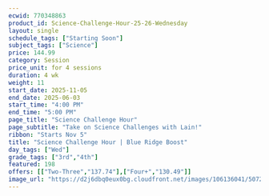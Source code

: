 ```yaml
---
ecwid: 770348863
product_id: Science-Challenge-Hour-25-26-Wednesday
layout: single
schedule_tags: ["Starting Soon"]
subject_tags: ["Science"]
price: 144.99
category: Session
price_unit: for 4 sessions
duration: 4 wk
weight: 11
start_date: 2025-11-05
end_date: 2025-06-03
start_time: "4:00 PM"
end_time: "5:00 PM"
page_title: "Science Challenge Hour"
page_subtitle: "Take on Science Challenges with Lain!"
ribbon: "Starts Nov 5"
title: "Science Challenge Hour | Blue Ridge Boost"
day_tags: ["Wed"]
grade_tags: ["3rd","4th"]
featured: 198
offers: [["Two-Three","137.74"],["Four+","130.49"]]
image_url: "https://d2j6dbq0eux0bg.cloudfront.net/images/106136041/5072811591.png"
---
```


